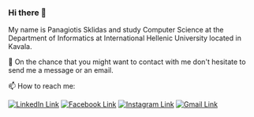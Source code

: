 ### Hi there 👋

<!--
**pasklid/pasklid** is a ✨ _special_ ✨ repository because its `README.md` (this file) appears on your GitHub profile.

Here are some ideas to get you started:

- 🌐 Visit my website ...
- 🔭 I’m currently working on ...
- 🌱 I’m currently learning ...
- 👯 I’m looking to collaborate on ...
- 🤔 I’m looking for help with ...
- 💬 Ask me about ...
- 📫 How to reach me: ...
- 😄 Pronouns: ...
- ⚡ Fun fact: ...
-->

My name is Panagiotis Sklidas and study Computer Science <!--student from Greece. I am studying on the--> at the Department of Informatics at International Hellenic University located in Kavala.

💬 On the chance that you might want to contact with me don't hesitate to send me a message or an email.

📫 How to reach me: 
<p>
  <a href="https://www.linkedin.com/in/panagiotis-sklidas-b964361a7/" rel="nofollow"><img src="https://github.com/Panagiotis-Sklidas/Panagiotis-Sklidas/blob/master/images/linkedin.png" alt="LinkedIn Link" title="LinkedIn"  style="max-width:100%;"></a>
  <a href="https://www.facebook.com/panagiotis.skl" rel="nofollow"><img src="https://github.com/Panagiotis-Sklidas/Panagiotis-Sklidas/blob/master/images/facebook.png" alt="Facebook Link" title="Facebook" data-canonical-src="https://upload-icon.s3.us-east-2.amazonaws.com/uploads/icons/png/7407886901556105704-32.png" style="max-width:100%;"></a>
  <a href="https://www.instagram.com/panagiotis_sklidas/" rel="nofollow"><img src="https://github.com/Panagiotis-Sklidas/Panagiotis-Sklidas/blob/master/images/instagram-sketched.png" alt="Instagram Link" title="Instagram" data-canonical-src="https://upload-icon.s3.us-east-2.amazonaws.com/uploads/icons/png/20087062091556105709-32.png" style="max-width:100%;"></a>
  <a href="mailto:panagiotis.skl@gmail.com"><img src="https://github.com/Panagiotis-Sklidas/Panagiotis-Sklidas/blob/master/images/gmail.png" alt="Gmail Link" title="Gmail" data-canonical-src="https://upload-icon.s3.us-east-2.amazonaws.com/uploads/icons/png/9643300931556105707-32.png" style="max-width:100%;"></a>
</p>
